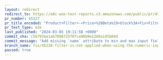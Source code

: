 ```yaml
---
layout: redirect
redirect_to: https://a8c-woo-test-reports.s3.amazonaws.com/public/pr/45327/e2e/index.html
pr_number: 45327
pr_title_encoded: "Product+Filter+-+Price+%28Beta%29+block%3A+Fix+Filter+is+not+applied+when+using+the+numeric+inputs"
pr_test_type: e2e
last_published: "2024-03-05 19:11:58 +0000"
commit_sha: c56793ea1ab7098725f07ce96b9e1260a145b04d
commit_message: "Add missing `name` attribute to min and max input fields"
branch_name: fix/45228-filter-is-not-applied-when-using-the-numeric-inputs
passed: true
---
```

